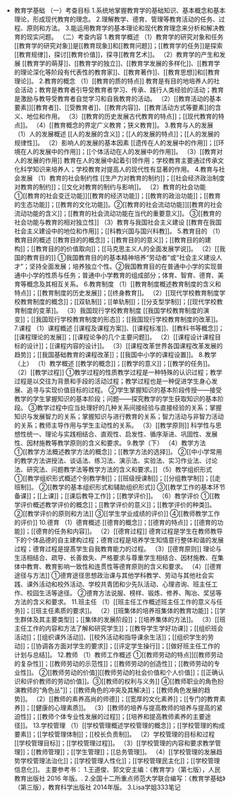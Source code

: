 - 教育学基础
  （一）考查目标
  1.系统地掌握教育学的基础知识、基本概念和基本理论，形成现代教育的理念。
  2.理解教学、德育、管理等教育活动的任务、过程、原则和方法。
  3.能运用教育学的基本理论和现代教育理念来分析和解决教育的现实问题。
  （二）考查内容
  1.教育学概述
  （1）教育学的研究对象和任务
  [[教育学的研究对象]]是[[教育现象]]和[[教育问题]]；[[教育学的任务]]是探索[[教育规律]]，探讨[[教育价值]]，探寻[[教育艺术]]。
  （2）教育学的产生和发展
  [[教育学的萌芽]]、[[教育学的独立]]、[[教育学发展的多样化]]、[[教育学的理论深化等阶段有代表性的教育家]]、[[教育著作]]、[[教育思想]]和[[教育理论]]。
  2.教育的概念
  （1）[[教育的质的特点]]
  教育是有目的地培养人的社会活动；教育是教育者引导受教育者学习、传承、践行人类经验的活动；教育是激励与教导受教育者自觉学习和自我教育的活动。
  （2）[[教育活动的基本要素]][[教育者]]、[[受教育者]]、[[教育内容]]、[[教育活动方式等要素]]的含义、地位和作用。
  （3）[[教育的历史发展古代教育的特点]]；[[现代教育的特点]]。
  （4）[[教育概念的界定广义教育；狭义教育]]。
  3.教育与人的发展
  （1）人的发展概述
  [[人的发展的含义]]；[[人的发展的特点]]；[[人的发展的规律性]]。
  （2）影响人的发展的基本因素
  [[遗传在人的发展中的作用]]；[[环境在人的发展中的作用]]；[[个体活动在人的发展中的作用]]。
  （3）[[教育对人的发展的作用]]
  教育在人的发展中起着引领作用；学校教育主要通过传承文化科学知识来培养人；学校教育对提高人的现代性有显著的作用。
  4.教育与社会发展
  （1）教育的社会制约性
  [[生产力对教育的制约]]；[[社会经济政治制度对教育的制约]]；[[文化对教育的制约与影响]]。
  （2）教育的社会功能
  ①[[教育的社会变迁功能]][[教育的经济功能]]；[[教育的政治功能]]；[[教育的生态功能]]；[[教育的文化功能]]。②[[教育的社会流动功能]][[教育的社会流动功能的含义]]；[[教育的社会流动功能在当代的重要意义]]。
  ③[[教育的社会功能与教育的相对独立性]]
  （3）教育与我国社会主义建设
  [[教育在我国社会主义建设中的地位和作用]]；[[科教兴国与国兴科教]]。
  5.教育目的
  （1）教育目的概述
  [[教育目的的概念]]；[[教育目的的意义]]；[[教育目的的建构]]；[[教育目的的价值取向]]；[[马克思主义人的全面发展学说]]。
  （2）[[我国的教育目的]]
  ①我国教育目的的基本精神培养“劳动者”或“社会主义建设人才”；坚持全面发展；培养独立个性。②我国教育目的在普通中小学的实现普通中小学的性质与任务；普通中小学教育的组成部分；体育、智育、德育、美育等概念及其相互关系。
  6.教育制度
  （1）[[教育制度概述教育制度的含义和特点]]；[[教育制度的历史发展]]；[[终身教育]]。
  （2）[[现代学校教育制度学校教育制度的概念]]；[[双轨制]]；[[单轨制]]；[[分支型学制]]；[[现代学校教育制度的变革]]。
  （3）我国现行学校教育制度
  [[我国学校教育制度的演变]]；[[我国现行学校教育制度的形态]]；[[我国现行学校教育制度的改革]]。
  7.课程
  （1）课程概述
  [[课程及课程方案]]、[[课程标准]]、[[教科书等概念]]；[[课程理论的发展]]；[[课程论争的几个主要问题]]。
  （2）[[课程设计课程目标的设计]]；[[课程内容的设计]]。
  （3）[[课程改革世界各国课程改革发展的趋势]]；[[我国基础教育的课程改革]]；[[我国中小学的课程设置]]。
  8.教学（上）
  （1）教学概述
  [[教学的概念]]；[[教学的意义]]；[[教学的任务]]。
  （2）[[教学过程]]
  ①教学过程的性质教学过程是一种特殊的认识过程；教学过程是以交往为背景和手段的活动过程；教学过程也是一种促进学生身心发展、追寻与实现价值目标的过程。
  ②学生掌握知识的基本阶段传授——接受教学的学生掌握知识的基本阶段；问题——探究教学的学生获取知识的基本阶段。
  ③教学过程中应当处理好的几种关系间接经验与直接经验的关系；掌握知识与发展智力的关系；掌握知识与进行教育的关系；智力活动与非智力活动的关系；教师主导作用与学生主动性的关系。
  （3）[[教学原则]]
  科学性与思想性统一、理论与实践相结合、直观性、启发性、循序渐进、巩固性、发展性、因材施教等教学原则的含义和要求。
  9.教学（下）
  （4）教学方法
  ①[[教学方法概述教学方法的概念]]；[[教学方法的选择]]。
  ②[[中小学常用的教学方法讲授法、谈话法、练习法、演示法、实验法、实习作业法、讨论法、研究法、问题教学法等教学方法的含义和要求。]]
  （5）教学组织形式
  ①[[教学组织形式概述个别教学制]]；[[班级授课制]]；[[分组教学制]]；[[走班制]]。
  ②[[教学的基本组织形式和辅助组织形式]]
  ③[[教学工作的基本环节备课]]；[[上课]]；[[课后教导工作]]；[[教学评价]]。
  （6）教学评价
  ①[[教学评价概述教学评价的概念]]；[[教学评价的意义]]；[[教学评价的种类]]。
  ②[[教学评价的原则和方法]]
  ③[[学生学业成绩的评价]]
  ④[[教师教学工作的评价]]
  10.德育
  （1）德育概述
  [[德育的概念]]；[[德育的特点]]；[[德育的功能]]；[[德育的任务和内容]]。
  （2）[[德育过程]]
  德育过程是学生在教师教导下的个体品德的自主建构过程；德育过程是培养学生知情意行整体和谐的发展过程；德育过程是提髙学生自我教育能力的过程。
  （3）[[德育原则]]
  理论与生活相结合、疏导、长善救失、严格要求与尊重学生相结合、因材施教、在集体中教育、教育影响一致性和连贯性等德育原则的含义和要求。
  （4）[[德育途径与方法]]
  ①德育途径思想政治课与其他学科教学、劳动与其他社会实践、课外活动和校外活动、学校共青团和少先队活动、心理咨询、班主任工作、校园生活等途径。
  ②德育方法说服、榜样、锻炼、修养、陶冶、奖惩等方法的含义和要求。
  11.班主任
  （1）[[班主任工作概述班主任工作的意义与任务]]；[[班主任素质的要求]]。
  （2）[[班集体的培养班集体的教育功能]]；[[学生群体及其主要类型]]；[[集体的发展阶段]]；[[培养集体的方法]]。
  （3）[[班主任工作的内容和方法了解和研究学生]]；[[教导学生学好功课]]；[[组织班会活动]]；[[组织课外活动]]、[[校外活动和指导课余生活]]；[[组织学生的劳动]]；[[协调各方面对学生的要求]]；[[评定学生操行]]；[[做好班主任工作的计划与总结]]。
  12.教师
  （1）教师工作概述
  ①[[教师劳动的特点]][[教师劳动的复杂性]]；[[教师劳动的示范性]]；[[教师劳动的创造性]]；[[教师劳动的专业性]]。
  ②[[教师劳动的价值]][[教师劳动的社会价值和个人价值]]；[[正确认识和评价教师的劳动价值]]。③[[教师的权利与义务]]
  ④[[教师职业的角色扮演教师的“角色丛”]]；[[教师角色的冲突及其解决]]；[[教师角色发展的趋势]]。
  （2）[[教师的素养高尚的师德]]；[[宽厚的文化素养]]；[[专门的教育素养]]；[[健康的心理素质]]。
  （3）[[教师的培养与提高教师的培养与提高的紧迫性]]；[[教师个体专业性发展的过程]]；[[培养和提高教师素养的主要途径]]。
  13.学校管理
  （1）[[学校管理概述学校管理的概念]]；[[学校管理的构成要素]]；[[学校管理体制]]；[[校长负责制]]。
  （2）学校管理的目标和过程
  [[学校管理目标]]；[[学校管理过程]]。
  （3）[[学校管理的内容和要求教学管理]]；[[教师管理]]；[[学生管理]]；[[总务管理]]。
  （4）[[学校管理的发展趋势学校管理法治化]]；[[学校管理人性化]]；[[学校管理民主化]]；[[学校管理信息化]]。
  主要参考书：
  1.王道俊、郭文安主编：《教育学》（第七版），人民教育出版社 2016 年版。.
  2.全国十二所重点师范大学联合编写：《教育学基础》（第三版），教育科学出版社 2014年版。
  3.Lisa学姐333笔记